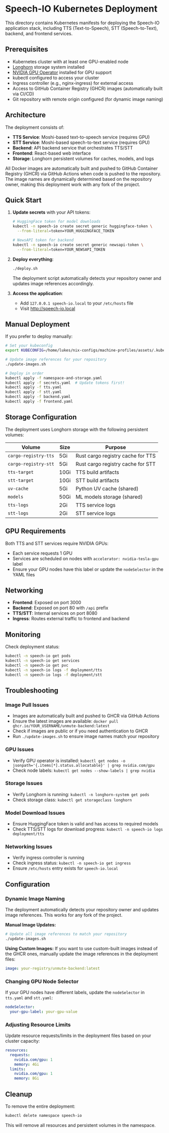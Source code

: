# Speech-IO Kubernetes Deployment

This directory contains Kubernetes manifests for deploying the Speech-IO application stack, including TTS (Text-to-Speech), STT (Speech-to-Text), backend, and frontend services.

## Prerequisites

- Kubernetes cluster with at least one GPU-enabled node
- [Longhorn](https://longhorn.io/) storage system installed
- [NVIDIA GPU Operator](https://docs.nvidia.com/datacenter/cloud-native/gpu-operator/overview.html) installed for GPU support
- kubectl configured to access your cluster
- Ingress controller (e.g., nginx-ingress) for external access
- Access to GitHub Container Registry (GHCR) images (automatically built via CI/CD)
- Git repository with remote origin configured (for dynamic image naming)

## Architecture

The deployment consists of:
- **TTS Service**: Moshi-based text-to-speech service (requires GPU)
- **STT Service**: Moshi-based speech-to-text service (requires GPU)
- **Backend**: API backend service that orchestrates TTS/STT
- **Frontend**: React-based web interface
- **Storage**: Longhorn persistent volumes for caches, models, and logs

All Docker images are automatically built and pushed to GitHub Container Registry (GHCR) via GitHub Actions when code is pushed to the repository. The image names are dynamically determined based on the repository owner, making this deployment work with any fork of the project.

## Quick Start

1. **Update secrets** with your API tokens:
   ```bash
   # HuggingFace token for model downloads
   kubectl -n speech-io create secret generic huggingface-token \
     --from-literal=token=YOUR_HUGGINGFACE_TOKEN

   # NewsAPI token for backend
   kubectl -n speech-io create secret generic newsapi-token \
     --from-literal=token=YOUR_NEWSAPI_TOKEN
   ```

2. **Deploy everything**:
   ```bash
   ./deploy.sh
   ```

   The deployment script automatically detects your repository owner and updates image references accordingly.

3. **Access the application**:
   - Add `127.0.0.1 speech-io.local` to your `/etc/hosts` file
   - Visit http://speech-io.local

## Manual Deployment

If you prefer to deploy manually:

```bash
# Set your kubeconfig
export KUBECONFIG=/home/lukes/nix-configs/machine-profiles/assets/.kube/config

# Update image references for your repository
./update-images.sh

# Deploy in order
kubectl apply -f namespace-and-storage.yaml
kubectl apply -f secrets.yaml  # Update tokens first!
kubectl apply -f tts.yaml
kubectl apply -f stt.yaml
kubectl apply -f backend.yaml
kubectl apply -f frontend.yaml
```

## Storage Configuration

The deployment uses Longhorn storage with the following persistent volumes:

| Volume | Size | Purpose |
|--------|------|---------|
| `cargo-registry-tts` | 5Gi | Rust cargo registry cache for TTS |
| `cargo-registry-stt` | 5Gi | Rust cargo registry cache for STT |
| `tts-target` | 10Gi | TTS build artifacts |
| `stt-target` | 10Gi | STT build artifacts |
| `uv-cache` | 5Gi | Python UV cache (shared) |
| `models` | 50Gi | ML models storage (shared) |
| `tts-logs` | 2Gi | TTS service logs |
| `stt-logs` | 2Gi | STT service logs |

## GPU Requirements

Both TTS and STT services require NVIDIA GPUs:
- Each service requests 1 GPU
- Services are scheduled on nodes with `accelerator: nvidia-tesla-gpu` label
- Ensure your GPU nodes have this label or update the `nodeSelector` in the YAML files

## Networking

- **Frontend**: Exposed on port 3000
- **Backend**: Exposed on port 80 with `/api` prefix
- **TTS/STT**: Internal services on port 8080
- **Ingress**: Routes external traffic to frontend and backend

## Monitoring

Check deployment status:
```bash
kubectl -n speech-io get pods
kubectl -n speech-io get services
kubectl -n speech-io get pvc
kubectl -n speech-io logs -f deployment/tts
kubectl -n speech-io logs -f deployment/stt
```

## Troubleshooting

### Image Pull Issues
- Images are automatically built and pushed to GHCR via GitHub Actions
- Ensure the latest images are available: `docker pull ghcr.io/YOUR_USERNAME/unmute-backend:latest`
- Check if images are public or if you need authentication to GHCR
- Run `./update-images.sh` to ensure image names match your repository

### GPU Issues
- Verify GPU operator is installed: `kubectl get nodes -o jsonpath='{.items[*].status.allocatable}' | grep nvidia.com/gpu`
- Check node labels: `kubectl get nodes --show-labels | grep nvidia`

### Storage Issues
- Verify Longhorn is running: `kubectl -n longhorn-system get pods`
- Check storage class: `kubectl get storageclass longhorn`

### Model Download Issues
- Ensure HuggingFace token is valid and has access to required models
- Check TTS/STT logs for download progress: `kubectl -n speech-io logs deployment/tts`

### Networking Issues
- Verify ingress controller is running
- Check ingress status: `kubectl -n speech-io get ingress`
- Ensure `/etc/hosts` entry exists for `speech-io.local`

## Configuration

### Dynamic Image Naming
The deployment automatically detects your repository owner and updates image references. This works for any fork of the project.

**Manual Image Updates:**
```bash
# Update all image references to match your repository
./update-images.sh
```

**Using Custom Images:**
If you want to use custom-built images instead of the GHCR ones, manually update the image references in the deployment files:

```yaml
image: your-registry/unmute-backend:latest
```

### Changing GPU Node Selector
If your GPU nodes have different labels, update the `nodeSelector` in `tts.yaml` and `stt.yaml`:

```yaml
nodeSelector:
  your-gpu-label: your-gpu-value
```

### Adjusting Resource Limits
Update resource requests/limits in the deployment files based on your cluster capacity:

```yaml
resources:
  requests:
    nvidia.com/gpu: 1
    memory: 4Gi
  limits:
    nvidia.com/gpu: 1
    memory: 8Gi
```

## Cleanup

To remove the entire deployment:
```bash
kubectl delete namespace speech-io
```

This will remove all resources and persistent volumes in the namespace.